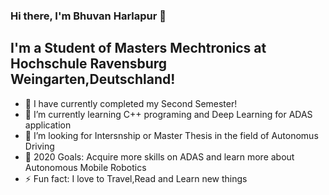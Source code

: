 ### Hi there, I'm Bhuvan Harlapur 👋

## I'm a Student of Masters Mechtronics at Hochschule Ravensburg Weingarten,Deutschland!
- 🔭 I have currently completed my Second Semester!
- 🌱 I’m currently learning C++ programing and Deep Learning for ADAS application
- 👯 I’m looking for Intersnship or Master Thesis in the field of Autonomus Driving
- 🥅 2020 Goals: Acquire more skills on ADAS and learn more about Autonomous Mobile Robotics 
- ⚡ Fun fact: I love to Travel,Read and Learn new things
 
